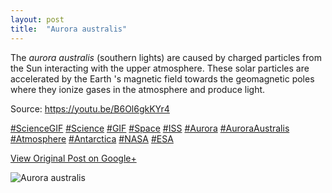 ```yaml
---
layout: post
title:  "Aurora australis"
---
```


The _aurora australis_ (southern lights) are caused by charged particles from
the Sun interacting with the upper atmosphere. These solar particles are
accelerated by the Earth 's magnetic field towards the geomagnetic poles where
they ionize gases in the atmosphere and produce light.  
  
Source: <https://youtu.be/B6Ol6gkKYr4>  
  
[#ScienceGIF](https://plus.google.com/s/%23ScienceGIF/posts)
[#Science](https://plus.google.com/s/%23Science/posts)
[#GIF](https://plus.google.com/s/%23GIF/posts)
[#Space](https://plus.google.com/s/%23Space/posts)
[#ISS](https://plus.google.com/s/%23ISS/posts)
[#Aurora](https://plus.google.com/s/%23Aurora/posts)
[#AuroraAustralis](https://plus.google.com/s/%23AuroraAustralis/posts)
[#Atmosphere](https://plus.google.com/s/%23Atmosphere/posts)
[#Antarctica](https://plus.google.com/s/%23Antarctica/posts)
[#NASA](https://plus.google.com/s/%23NASA/posts)
[#ESA](https://plus.google.com/s/%23ESA/posts)

[View Original Post on Google+](https://plus.google.com/+ColinSullender/posts/Sye9a6m8izc)

![Aurora australis](/assets/img/2015-05-29-Aurora-australis.gif)
